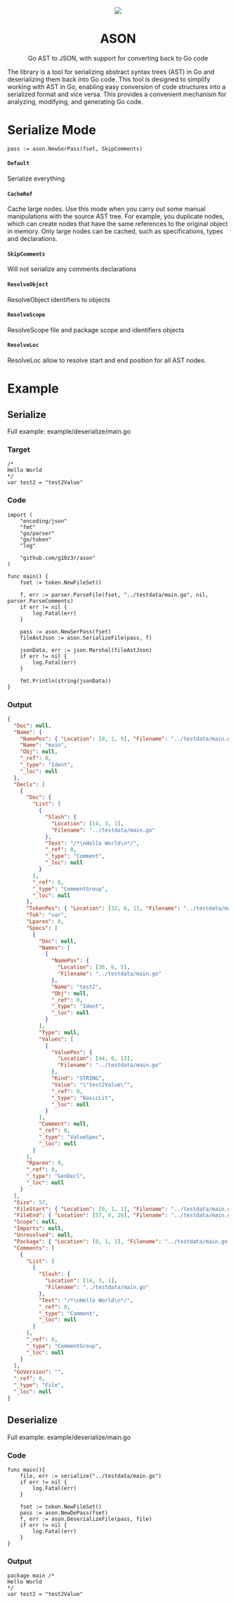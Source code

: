 <p align="center"><img src="assets/banner.png"></p>

<h1 align="center">ASON</h1>
<p align="center">Go AST to JSON, with support for converting back to Go code </p>

The library is a tool for serializing abstract syntax trees (AST) in Go and deserializing them back into Go code. This tool is designed to simplify working with AST in Go, enabling easy conversion of code structures into a serialized format and vice versa. This provides a convenient mechanism for analyzing, modifying, and generating Go code.

# Serialize Mode

```golang
pass := ason.NewSerPass(fset, SkipComments)
```

#### `Default`

Serialize everything


#### `CacheRef`

Cache large nodes. Use this mode when you carry out some manual manipulations with the source AST tree. For example, you duplicate nodes, which can create nodes that have the
same references to the original object in memory. Only large nodes can be cached, such as specifications, types and declarations.

#### `SkipComments`

Will not serialize any comments declarations

#### `ResolveObject`

ResolveObject identifiers to objects

#### `ResolveScope` 

ResolveScope file and package scope and identifiers objects

#### `ResolveLoc`

ResolveLoc allow to resolve start and end position for all AST nodes.


# Example 

## Serialize

Full example: example/deserialize/main.go

### Target

```golang
/*
Hello World
*/
var test2 = "test2Value"

```

### Code 

```golang 
import (
	"encoding/json"
	"fmt"
	"go/parser"
	"go/token"
	"log"

	"github.com/g10z3r/ason"
)

func main() {
	fset := token.NewFileSet()

	f, err := parser.ParseFile(fset, "../testdata/main.go", nil, parser.ParseComments)
	if err != nil {
		log.Fatal(err)
	}

	pass := ason.NewSerPass(fset)
	fileAstJson := ason.SerializeFile(pass, f)

	jsonData, err := json.Marshal(fileAstJson)
	if err != nil {
		log.Fatal(err)
	}

	fmt.Println(string(jsonData))
}
```

### Output 

```json
{
  "Doc": null,
  "Name": {
    "NamePos": { "Location": [8, 1, 9], "Filename": "../testdata/main.go" },
    "Name": "main",
    "Obj": null,
    "_ref": 0,
    "_type": "Ident",
    "_loc": null
  },
  "Decls": [
    {
      "Doc": {
        "List": [
          {
            "Slash": {
              "Location": [14, 3, 1],
              "Filename": "../testdata/main.go"
            },
            "Text": "/*\nHello World\n*/",
            "_ref": 0,
            "_type": "Comment",
            "_loc": null
          }
        ],
        "_ref": 0,
        "_type": "CommentGroup",
        "_loc": null
      },
      "TokenPos": { "Location": [32, 6, 1], "Filename": "../testdata/main.go" },
      "Tok": "var",
      "Lparen": 0,
      "Specs": [
        {
          "Doc": null,
          "Names": [
            {
              "NamePos": {
                "Location": [36, 6, 5],
                "Filename": "../testdata/main.go"
              },
              "Name": "test2",
              "Obj": null,
              "_ref": 0,
              "_type": "Ident",
              "_loc": null
            }
          ],
          "Type": null,
          "Values": [
            {
              "ValuePos": {
                "Location": [44, 6, 13],
                "Filename": "../testdata/main.go"
              },
              "Kind": "STRING",
              "Value": "\"test2Value\"",
              "_ref": 0,
              "_type": "BasicLit",
              "_loc": null
            }
          ],
          "Comment": null,
          "_ref": 0,
          "_type": "ValueSpec",
          "_loc": null
        }
      ],
      "Rparen": 0,
      "_ref": 0,
      "_type": "GenDecl",
      "_loc": null
    }
  ],
  "Size": 57,
  "FileStart": { "Location": [0, 1, 1], "Filename": "../testdata/main.go" },
  "FileEnd": { "Location": [57, 6, 26], "Filename": "../testdata/main.go" },
  "Scope": null,
  "Imports": null,
  "Unresolved": null,
  "Package": { "Location": [0, 1, 1], "Filename": "../testdata/main.go" },
  "Comments": [
    {
      "List": [
        {
          "Slash": {
            "Location": [14, 3, 1],
            "Filename": "../testdata/main.go"
          },
          "Text": "/*\nHello World\n*/",
          "_ref": 0,
          "_type": "Comment",
          "_loc": null
        }
      ],
      "_ref": 0,
      "_type": "CommentGroup",
      "_loc": null
    }
  ],
  "GoVersion": "",
  "_ref": 0,
  "_type": "File",
  "_loc": null
}
```

## Deserialize 

Full example: example/deserialize/main.go

### Code 

```golang
func main(){
    file, err := serialize("../testdata/main.go")
	if err != nil {
		log.Fatal(err)
	}

	fset := token.NewFileSet()
	pass := ason.NewDePass(fset)
	f, err := ason.DeserializeFile(pass, file)
	if err != nil {
		log.Fatal(err)
	}
}
```

### Output

```golang
package main /*
Hello World
*/
var test2 = "test2Value"
```